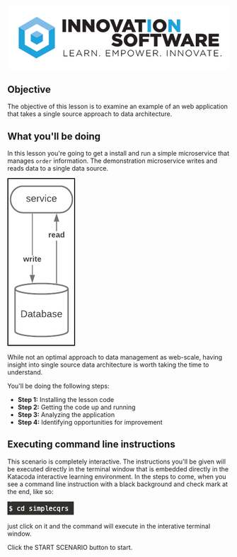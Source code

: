 ![logo](12factor-001/assets/logo-sm.png)

## Objective

The objective of this lesson is to examine an example of an web application that takes a single source approach to data architecture.

## What you'll be doing

In this lesson you're going to get a install and run a simple microservice that manages `order` information. The demonstration microservice writes and reads data to a single data source.

![Single Data Source Architecture](msdb-002/assets/CQRS-old-school.jpg)

While not an optimal approach to data management as web-scale, having insight into single source data architecture is worth taking the time to understand.

You'll be doing the following steps:

* **Step 1:** Installing the lesson code
* **Step 2:** Getting the code up and running
* **Step 3:** Analyzing the application
* **Step 4:** Identifying opportunities for improvement

## Executing command line instructions 

This scenario is completely interactive. The instructions you'll be given will be executed directly in the terminal window that is embedded directly in the Katacoda interactive learning environment. In the steps to come, when you see a command line instruction with a black background and check mark at the end, like so:

![Katacoda command line](msdb-002/assets/command-01.png)

just click on it and the command will execute in the interative terminal window.

Click the START SCENARIO button to start.